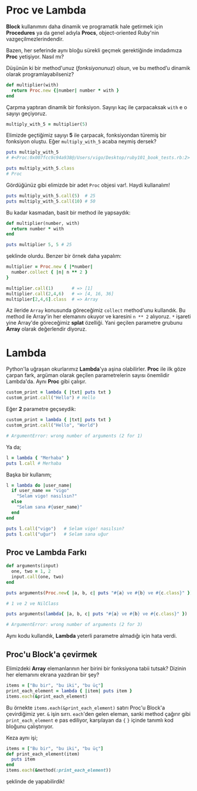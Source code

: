 # Proc ve Lambda

**Block** kullanımını daha dinamik ve programatik hale getirmek için **Procedures** ya da genel adıyla **Procs**, object-oriented Ruby'nin vazgeçilmezlerindendir.

Bazen, her seferinde aynı bloğu sürekli geçmek gerektiğinde imdadımıza **Proc** yetişiyor. Nasıl mı?

Düşünün ki bir method'unuz (_fonksiyonunuz_) olsun, ve bu method’u dinamik olarak programlayabilseniz?

```ruby
def multiplier(with)
  return Proc.new {|number| number * with }
end
```

Çarpma yaptıran dinamik bir fonksiyon. Sayıyı kaç ile çarpacaksak `with` e o sayıyı geçiyoruz.

```ruby
multiply_with_5 = multiplier(5)
```

Elimizde geçtiğimiz sayıyı **5** ile çarpacak, fonksiyondan türemiş bir fonksiyon oluştu. Eğer `multiply_with_5` acaba neymiş dersek?

```ruby
puts multiply_with_5
# #<Proc:0x007fcc9c94a938@/Users/vigo/Desktop/ruby101_book_tests.rb:2>

puts multiply_with_5.class
# Proc
```

Gördüğünüz gibi elimizde bir adet `Proc` objesi var!. Haydi kullanalım!

```ruby
puts multiply_with_5.call(5)  # 25
puts multiply_with_5.call(10) # 50
```

Bu kadar kasmadan, basit bir method ile yapsaydık:

```ruby
def multiplier(number, with)
  return number * with
end

puts multiplier 5, 5 # 25
```

şeklinde olurdu. Benzer bir örnek daha yapalım:

```ruby
multiplier = Proc.new { |*number|
  number.collect { |n| n ** 2 }
}

multiplier.call(1)       # => [1]
multiplier.call(2,4,6)   # => [4, 16, 36]
multiplier[2,4,6].class  # => Array
```

Az ileride `Array` konusunda göreceğimiz `collect` method'unu kullandık. Bu method ile Array'in her elemanını okuyor ve karesini `n ** 2` alıyoruz. `*` işareti yine Array'de göreceğimiz **splat** özelliği. Yani geçilen parametre grubunu **Array** olarak değerlendir diyoruz.

# Lambda

Python'la uğraşan okurlarımız **Lambda**'ya aşina olabilirler. **Proc** ile ilk göze çarpan fark, argüman olarak geçilen parametrelerin sayısı önemlidir Lambda'da. Aynı **Proc** gibi çalışır.

```ruby
custom_print = lambda { |txt| puts txt }
custom_print.call("Hello") # Hello
```

Eğer **2** parametre geçseydik:

```ruby
custom_print = lambda { |txt| puts txt }
custom_print.call("Hello", "World")

# ArgumentError: wrong number of arguments (2 for 1)
```

Ya da;

```ruby
l = lambda { "Merhaba" }
puts l.call # Merhaba
```

Başka bir kullanım;

```ruby
l = lambda do |user_name|
  if user_name == "vigo"
    "Selam vigo! nasılsın?"
  else
    "Selam sana #{user_name}"
  end
end

puts l.call("vigo")   # Selam vigo! nasılsın?
puts l.call("uğur")   # Selam sana uğur
```

## Proc ve Lambda Farkı

```ruby
def arguments(input)
  one, two = 1, 2
  input.call(one, two)
end

puts arguments(Proc.new{ |a, b, c| puts "#{a} ve #{b} ve #{c.class}" })

# 1 ve 2 ve NilClass

puts arguments(lambda{ |a, b, c| puts "#{a} ve #{b} ve #{c.class}" })

# ArgumentError: wrong number of arguments (2 for 3)
```

Aynı kodu kullandık, **Lambda** yeterli parametre almadığı için hata verdi.

## Proc'u Block'a çevirmek

Elimizdeki **Array** elemanlarının her birini bir fonksiyona tabii tutsak? Dizinin her elemanını ekrana yazdıran bir şey?

```ruby
items = ["Bu bir", "bu iki", "bu üç"]
print_each_element = lambda { |item| puts item }
items.each(&print_each_element)
```

Bu örnekte `items.each(&print_each_element)` satırı Proc'u Block'a çevirdiğimiz yer. `&` işin sırrı. `each`'den gelen eleman, sanki method çağırır gibi `print_each_element` e pas ediliyor, karşılayan da `{` `}` içinde tanımlı kod bloğunu çalıştırıyor.

Keza aynı işi;

```ruby
items = ["Bu bir", "bu iki", "bu üç"]
def print_each_element(item)
  puts item
end
items.each(&method(:print_each_element))
```

şeklinde de yapabilirdik!


